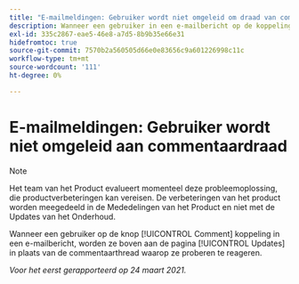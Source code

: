 ```yaml
---
title: "E-mailmeldingen: Gebruiker wordt niet omgeleid om draad van commentaar te voorzien"
description: Wanneer een gebruiker in een e-mailbericht op de koppeling Opmerking klikt, wordt deze boven aan het dialoogvenster [!UICONTROL Updates] in plaats van de commentaarthread waarop ze proberen te reageren.
exl-id: 335c2867-eae5-46e8-a7d5-8b9b35e66e31
hidefromtoc: true
source-git-commit: 7570b2a560505d66e0e83656c9a601226998c11c
workflow-type: tm+mt
source-wordcount: '111'
ht-degree: 0%

---
```


# E-mailmeldingen: Gebruiker wordt niet omgeleid aan commentaardraad

>[!NOTE]
>
>Het team van het Product evalueert momenteel deze probleemoplossing, die productverbeteringen kan vereisen. De verbeteringen van het product worden meegedeeld in de Mededelingen van het Product en niet met de Updates van het Onderhoud.

Wanneer een gebruiker op de knop [!UICONTROL Comment] koppeling in een e-mailbericht, worden ze boven aan de pagina [!UICONTROL Updates] in plaats van de commentaarthread waarop ze proberen te reageren.

_Voor het eerst gerapporteerd op 24 maart 2021._
